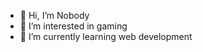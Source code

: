 - 👋 Hi, I’m Nobody
- 👀 I’m interested in gaming
- 🌱 I’m currently learning web development 

<!---
Tunta69/Tunta69 is a ✨ special ✨ repository because its `README.md` (this file) appears on your GitHub profile.
You can click the Preview link to take a look at your changes.
--->
